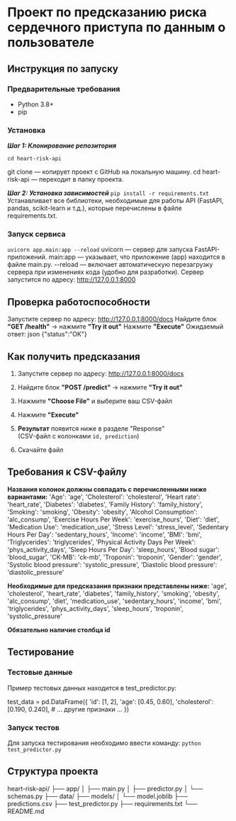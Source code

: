 # Проект по предсказанию риска сердечного приступа по данным о пользователе

## Инструкция по запуску

### Предварительные требования

- Python 3.8+
- pip
### Установка

***Шаг 1: Клонирование репозитория***
```git clone https://github.com/yourusername/heart-risk-api.git
cd heart-risk-api
```
git clone — копирует проект с GitHub на локальную машину.
cd heart-risk-api — переходит в папку проекта.

***Шаг 2: Установка зависимостей***
`pip install -r requirements.txt`
Устанавливает все библиотеки, необходимые для работы API (FastAPI, pandas, scikit-learn и т.д.), которые перечислены в файле requirements.txt.

### Запуск сервиса

`uvicorn app.main:app --reload`
uvicorn — сервер для запуска FastAPI-приложений.
main:app — указывает, что приложение (app) находится в файле main.py.
--reload — включает автоматическую перезагрузку сервера при изменениях кода (удобно для разработки).
Сервер запустится по адресу: http://127.0.0.1:8000

## Проверка работоспособности

Запустите сервер по адресу: http://127.0.0.1:8000/docs
Найдите блок **"GET /health"** → нажмите **"Try it out"**
Нажмите **"Execute"**
Ожидаемый ответ:
json
{"status":"OK"}

## Как получить предсказания

1. Запустите сервер по адресу: http://127.0.0.1:8000/docs
2. Найдите блок **"POST /predict"** → нажмите **"Try it out"**

3. Нажмите **"Choose File"** и выберите ваш CSV-файл  

4. Нажмите **"Execute"**

5. **Результат** появится ниже в разделе "Response"  
   (CSV-файл с колонками `id, prediction`)
   
6. Скачайте файл

## Требования к CSV-файлу

**Названия колонок должны совпадать с перечисленными ниже вариантами:**
        'Age': 'age',
        'Cholesterol': 'cholesterol',
        'Heart rate': 'heart_rate',
        'Diabetes': 'diabetes',
        'Family History': 'family_history',
        'Smoking': 'smoking',
        'Obesity': 'obesity',
        'Alcohol Consumption': 'alc_consump',
        'Exercise Hours Per Week': 'exercise_hours',
        'Diet': 'diet',
        'Medication Use': 'medication_use',
        'Stress Level': 'stress_level',
        'Sedentary Hours Per Day': 'sedentary_hours',
        'Income': 'income',
        'BMI': 'bmi',
        'Triglycerides': 'triglycerides',
        'Physical Activity Days Per Week': 'phys_activity_days',
        'Sleep Hours Per Day': 'sleep_hours',
        'Blood sugar': 'blood_sugar',
        'CK-MB': 'ck-mb',
        'Troponin': 'troponin',
        'Gender': 'gender',
        'Systolic blood pressure': 'systolic_pressure',
        'Diastolic blood pressure': 'diastolic_pressure'

**Необходимые для предсказания признаки представлены ниже:**
        'age', 'cholesterol', 'heart_rate', 'diabetes', 'family_history',
        'smoking', 'obesity', 'alc_consump', 'diet', 'medication_use',
        'sedentary_hours', 'income', 'bmi', 'triglycerides',
        'phys_activity_days', 'sleep_hours', 'troponin', 'systolic_pressure'

**Обязательно наличие столбца id**

## Тестирование

### Тестовые данные

Пример тестовых данных находится в test_predictor.py:

test_data = pd.DataFrame({
    'id': [1, 2],
    'age': [0.45, 0.60],
    'cholesterol': [0.190, 0.240],
    # ... другие признаки ...
})

### Запуск тестов
Для запуска тестирования необходимо ввести команду:
`python test_predictor.py`

## Структура проекта

heart-risk-api/
├── app/
│   ├── main.py
│   ├── predictor.py
│   └── schemas.py
├── data/
├── models/
│   └── model.joblib
├── predictions.csv
├── test_predictor.py
├── requirements.txt
└── README.md




